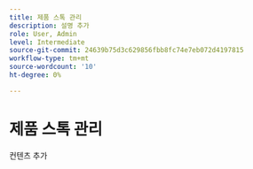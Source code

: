 ```yaml
---
title: 제품 스톡 관리
description: 설명 추가
role: User, Admin
level: Intermediate
source-git-commit: 24639b75d3c629856fbb8fc74e7eb072d4197815
workflow-type: tm+mt
source-wordcount: '10'
ht-degree: 0%

---
```


# 제품 스톡 관리

컨텐츠 추가
